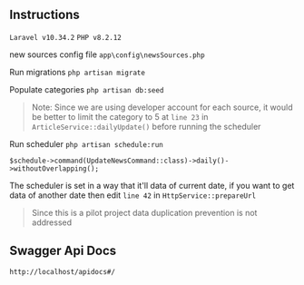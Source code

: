 ## Instructions

`Laravel v10.34.2`
`PHP v8.2.12`

new sources config file
`app\config\newsSources.php`

Run migrations
`php artisan migrate`

Populate categories
`php artisan db:seed`

> Note: Since we are using developer account for each source, it would be better to limit the category to 5 at `line 23` in `ArticleService::dailyUpdate()` before running the scheduler
> 
Run scheduler
`php artisan schedule:run`

`$schedule->command(UpdateNewsCommand::class)->daily()->withoutOverlapping();`

The scheduler is set in a way that it'll data of current date, if you want to get data of another date then edit `line 42` in `HttpService::prepareUrl`

> Since this is a pilot project data duplication prevention is not addressed

## Swagger Api Docs
`http://localhost/apidocs#/`

